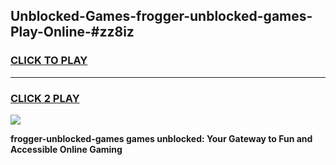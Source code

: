 
## Unblocked-Games-frogger-unblocked-games-Play-Online-#zz8iz
<h3>
<a href="https://premium.freeplayer.one?title=frogger-unblocked-games&ref=27F">CLICK TO PLAY</a></h3>
<hr>

<h3>
<a href="https://premium.freeplayer.one?title=frogger-unblocked-games&ref=27F">CLICK 2 PLAY</a>
  
</h3>

<a href="https://premium.freeplayer.one?title=frogger-unblocked-games&ref=27F"><img src="https://clearcache.store/games.png"></a>


**frogger-unblocked-games games unblocked: Your Gateway to Fun and Accessible Online Gaming**
